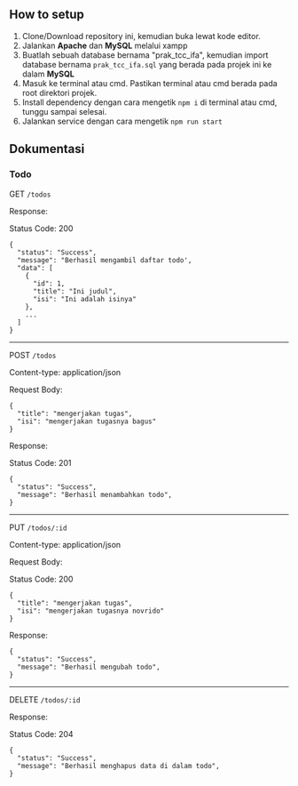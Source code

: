 ## How to setup

1. Clone/Download repository ini, kemudian buka lewat kode editor.
2. Jalankan **Apache** dan **MySQL** melalui xampp
3. Buatlah sebuah database bernama "prak_tcc_ifa", kemudian import database bernama `prak_tcc_ifa.sql` yang berada pada projek ini ke dalam **MySQL**
4. Masuk ke terminal atau cmd. Pastikan terminal atau cmd berada pada root direktori projek.
5. Install dependency dengan cara mengetik `npm i` di terminal atau cmd, tunggu sampai selesai.
6. Jalankan service dengan cara mengetik `npm run start`

## Dokumentasi

### Todo

GET `/todos`

Response:

Status Code: 200

```
{
  "status": "Success",
  "message": "Berhasil mengambil daftar todo',
  "data": [
    {
      "id": 1,
      "title": "Ini judul",
      "isi": "Ini adalah isinya"
    },
    ...
  ]
}
```

---

POST `/todos`

Content-type: application/json

Request Body:

```
{
  "title": "mengerjakan tugas",
  "isi": "mengerjakan tugasnya bagus"
}
```

Response:

Status Code: 201

```
{
  "status": "Success",
  "message": "Berhasil menambahkan todo",
}
```

---

PUT `/todos/:id`

Content-type: application/json

Request Body:

Status Code: 200

```
{
  "title": "mengerjakan tugas",
  "isi": "mengerjakan tugasnya novrido"
}
```

Response:

```
{
  "status": "Success",
  "message": "Berhasil mengubah todo",
}
```

---

DELETE `/todos/:id`

Response:

Status Code: 204

```
{
  "status": "Success",
  "message": "Berhasil menghapus data di dalam todo",
}
```

